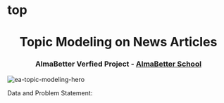 # top

</p>
<h1 align="center"> Topic Modeling on News Articles </h1>
<h3 align="center"> AlmaBetter Verfied Project - <a href="https://www.almabetter.com/"> AlmaBetter School </a> </h5>


![ea-topic-modeling-hero](https://user-images.githubusercontent.com/109129303/178749324-19ba9ec2-2e47-4fed-9221-825e49e1e0dc.jpg)

<p>Data and Problem Statement:

</p>

